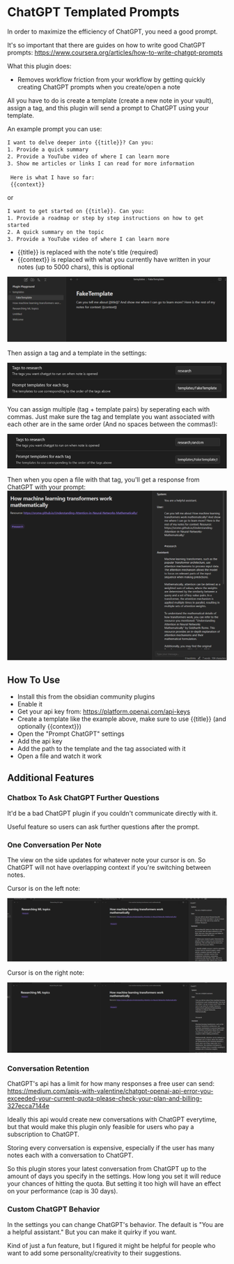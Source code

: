 # ChatGPT Templated Prompts

In order to maximize the efficiency of ChatGPT, you need a good prompt.

It's so important that there are guides on how to write good ChatGPT prompts: https://www.coursera.org/articles/how-to-write-chatgpt-prompts

What this plugin does: 
- Removes workflow friction from your workflow by getting quickly creating ChatGPT prompts when you create/open a note

All you have to do is create a template (create a new note in your vault), assign a tag, and this plugin will send a prompt to ChatGPT using your template.

An example prompt you can use:
~~~
I want to delve deeper into {{title}}? Can you:
1. Provide a quick summary
2. Provide a YouTube video of where I can learn more
3. Show me articles or links I can read for more information

 Here is what I have so far: 
 {{context}}
~~~

or 

~~~
I want to get started on {{title}}. Can you:
1. Provide a roadmap or step by step instructions on how to get started
2. A quick summary on the topic 
3. Provide a YouTube video of where I can learn more
~~~

- {{title}} is replaced with the note's title (required)
- {{context}} is replaced with what you currently have written in your notes (up to 5000 chars), this is optional


![TemplateExample](TemplateExample.png)


Then assign a tag and a template in the settings:

![SettingsExample](SettingsExample.png)

You can assign multiple (tag + template pairs) by seperating each with commas. Just make sure the tag and template you want associated with each other are in the same order (And no spaces between the commas!):

![MultipleTags](MultipleTags.png)

Then when you open a file with that tag, you'll get a response from ChatGPT with your prompt:
![ResponseExample](ResponseExample.png)


## How To Use

- Install this from the obsidian community plugins
- Enable it
- Get your api key from: https://platform.openai.com/api-keys
- Create a template like the example above, make sure to use {{title}} (and optionally {{context}})
- Open the "Prompt ChatGPT" settings
- Add the api key
- Add the path to the template and the tag associated with it
- Open a file and watch it work


## Additional Features

### Chatbox To Ask ChatGPT Further Questions

It'd be a bad ChatGPT plugin if you couldn't communicate directly with it. 

Useful feature so users can ask further questions after the prompt.


### One Conversation Per Note

The view on the side updates for whatever note your cursor is on. So ChatGPT will not have overlapping context if you're switching between notes.

Cursor is on the left note:

![CursorLeft](CursorLeft.png)

Cursor is on the right note:

![CursorRight](CursorRight.png)

### Conversation Retention

ChatGPT's api has a limit for how many responses a free user can send: https://medium.com/apis-with-valentine/chatgpt-openai-api-error-you-exceeded-your-current-quota-please-check-your-plan-and-billing-327ecca7144e

Ideally this api would create new conversations with ChatGPT everytime, but that would make this plugin only feasible for users who pay a subscription to ChatGPT.

Storing every conversation is expensive, especially if the user has many notes each with a conversation to ChatGPT.

So this plugin stores your latest conversation from ChatGPT up to the amount of days you specify in the settings. How long you set it will reduce your chances of hitting the quota. But setting it too high will have an effect on your performance (cap is 30 days).

### Custom ChatGPT Behavior

In the settings you can change ChatGPT's behavior. The default is "You are a helpful assistant." But you can make it quirky if you want. 

Kind of just a fun feature, but I figured it might be helpful for people who want to add some personality/creativity to their suggestions.